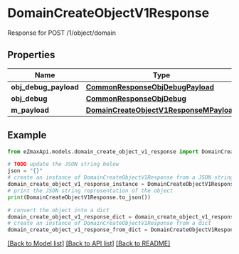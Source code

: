 # DomainCreateObjectV1Response

Response for POST /1/object/domain

## Properties

Name | Type | Description | Notes
------------ | ------------- | ------------- | -------------
**obj_debug_payload** | [**CommonResponseObjDebugPayload**](CommonResponseObjDebugPayload.md) |  | 
**obj_debug** | [**CommonResponseObjDebug**](CommonResponseObjDebug.md) |  | [optional] 
**m_payload** | [**DomainCreateObjectV1ResponseMPayload**](DomainCreateObjectV1ResponseMPayload.md) |  | 

## Example

```python
from eZmaxApi.models.domain_create_object_v1_response import DomainCreateObjectV1Response

# TODO update the JSON string below
json = "{}"
# create an instance of DomainCreateObjectV1Response from a JSON string
domain_create_object_v1_response_instance = DomainCreateObjectV1Response.from_json(json)
# print the JSON string representation of the object
print(DomainCreateObjectV1Response.to_json())

# convert the object into a dict
domain_create_object_v1_response_dict = domain_create_object_v1_response_instance.to_dict()
# create an instance of DomainCreateObjectV1Response from a dict
domain_create_object_v1_response_from_dict = DomainCreateObjectV1Response.from_dict(domain_create_object_v1_response_dict)
```
[[Back to Model list]](../README.md#documentation-for-models) [[Back to API list]](../README.md#documentation-for-api-endpoints) [[Back to README]](../README.md)


